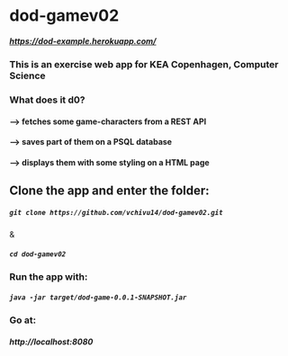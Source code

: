# dod-gamev02 <h5>https://dod-example.herokuapp.com/</h5> 
<h3>This is an exercise web app for KEA Copenhagen, Computer Science</h3>
<h3>What does it d0?</j3>
<h4>--> fetches some game-characters from a REST API</h4>
<h4>--> saves part of them on a PSQL database</h4>
<h4>--> displays them with some styling on a HTML page</h4>

<h2> Clone the app and enter the folder:</h2> 
<h5> <code>git clone https://github.com/vchivu14/dod-gamev02.git</h5></code> & <h5><code>cd dod-gamev02</code></h5>
<h3> Run the app with:</h3>
<h5> <code>java -jar target/dod-game-0.0.1-SNAPSHOT.jar</code></h5>
<h3> Go at:</h3>
<h5>http://localhost:8080</h5>
